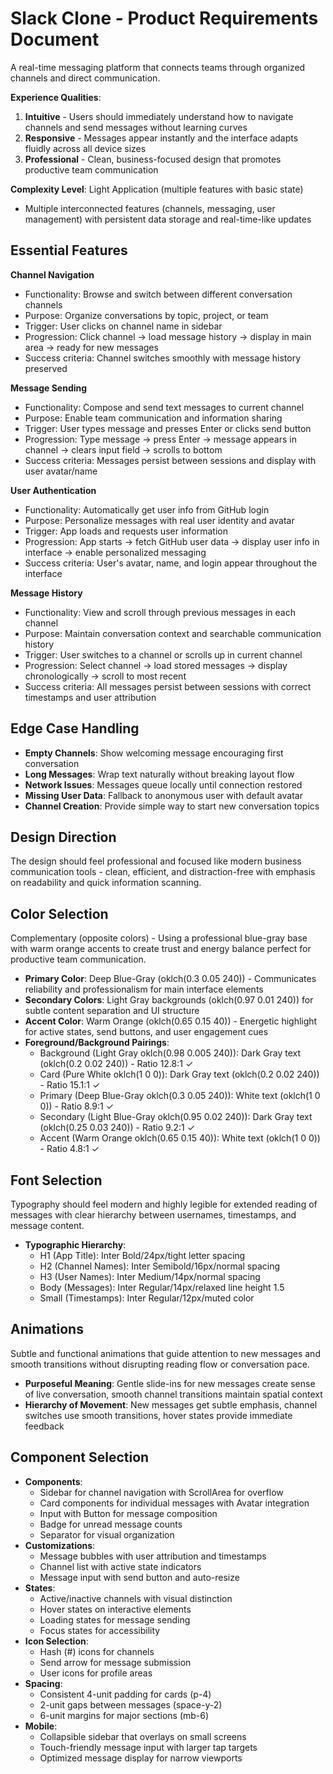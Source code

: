 # Slack Clone - Product Requirements Document

A real-time messaging platform that connects teams through organized channels and direct communication.

**Experience Qualities**:
1. **Intuitive** - Users should immediately understand how to navigate channels and send messages without learning curves
2. **Responsive** - Messages appear instantly and the interface adapts fluidly across all device sizes
3. **Professional** - Clean, business-focused design that promotes productive team communication

**Complexity Level**: Light Application (multiple features with basic state)
- Multiple interconnected features (channels, messaging, user management) with persistent data storage and real-time-like updates

## Essential Features

**Channel Navigation**
- Functionality: Browse and switch between different conversation channels
- Purpose: Organize conversations by topic, project, or team
- Trigger: User clicks on channel name in sidebar
- Progression: Click channel → load message history → display in main area → ready for new messages
- Success criteria: Channel switches smoothly with message history preserved

**Message Sending**
- Functionality: Compose and send text messages to current channel
- Purpose: Enable team communication and information sharing
- Trigger: User types message and presses Enter or clicks send button
- Progression: Type message → press Enter → message appears in channel → clears input field → scrolls to bottom
- Success criteria: Messages persist between sessions and display with user avatar/name

**User Authentication**
- Functionality: Automatically get user info from GitHub login
- Purpose: Personalize messages with real user identity and avatar
- Trigger: App loads and requests user information
- Progression: App starts → fetch GitHub user data → display user info in interface → enable personalized messaging
- Success criteria: User's avatar, name, and login appear throughout the interface

**Message History**
- Functionality: View and scroll through previous messages in each channel
- Purpose: Maintain conversation context and searchable communication history
- Trigger: User switches to a channel or scrolls up in current channel
- Progression: Select channel → load stored messages → display chronologically → scroll to most recent
- Success criteria: All messages persist between sessions with correct timestamps and user attribution

## Edge Case Handling

- **Empty Channels**: Show welcoming message encouraging first conversation
- **Long Messages**: Wrap text naturally without breaking layout flow
- **Network Issues**: Messages queue locally until connection restored
- **Missing User Data**: Fallback to anonymous user with default avatar
- **Channel Creation**: Provide simple way to start new conversation topics

## Design Direction

The design should feel professional and focused like modern business communication tools - clean, efficient, and distraction-free with emphasis on readability and quick information scanning.

## Color Selection

Complementary (opposite colors) - Using a professional blue-gray base with warm orange accents to create trust and energy balance perfect for productive team communication.

- **Primary Color**: Deep Blue-Gray (oklch(0.3 0.05 240)) - Communicates reliability and professionalism for main interface elements
- **Secondary Colors**: Light Gray backgrounds (oklch(0.97 0.01 240)) for subtle content separation and UI structure
- **Accent Color**: Warm Orange (oklch(0.65 0.15 40)) - Energetic highlight for active states, send buttons, and user engagement cues
- **Foreground/Background Pairings**:
  - Background (Light Gray oklch(0.98 0.005 240)): Dark Gray text (oklch(0.2 0.02 240)) - Ratio 12.8:1 ✓
  - Card (Pure White oklch(1 0 0)): Dark Gray text (oklch(0.2 0.02 240)) - Ratio 15.1:1 ✓
  - Primary (Deep Blue-Gray oklch(0.3 0.05 240)): White text (oklch(1 0 0)) - Ratio 8.9:1 ✓
  - Secondary (Light Blue-Gray oklch(0.95 0.02 240)): Dark Gray text (oklch(0.25 0.03 240)) - Ratio 9.2:1 ✓
  - Accent (Warm Orange oklch(0.65 0.15 40)): White text (oklch(1 0 0)) - Ratio 4.8:1 ✓

## Font Selection

Typography should feel modern and highly legible for extended reading of messages with clear hierarchy between usernames, timestamps, and message content.

- **Typographic Hierarchy**:
  - H1 (App Title): Inter Bold/24px/tight letter spacing
  - H2 (Channel Names): Inter Semibold/16px/normal spacing
  - H3 (User Names): Inter Medium/14px/normal spacing
  - Body (Messages): Inter Regular/14px/relaxed line height 1.5
  - Small (Timestamps): Inter Regular/12px/muted color

## Animations

Subtle and functional animations that guide attention to new messages and smooth transitions without disrupting reading flow or conversation pace.

- **Purposeful Meaning**: Gentle slide-ins for new messages create sense of live conversation, smooth channel transitions maintain spatial context
- **Hierarchy of Movement**: New messages get subtle emphasis, channel switches use smooth transitions, hover states provide immediate feedback

## Component Selection

- **Components**: 
  - Sidebar for channel navigation with ScrollArea for overflow
  - Card components for individual messages with Avatar integration
  - Input with Button for message composition
  - Badge for unread message counts
  - Separator for visual organization
- **Customizations**: 
  - Message bubbles with user attribution and timestamps
  - Channel list with active state indicators
  - Message input with send button and auto-resize
- **States**: 
  - Active/inactive channels with visual distinction
  - Hover states on interactive elements
  - Loading states for message sending
  - Focus states for accessibility
- **Icon Selection**: 
  - Hash (#) icons for channels
  - Send arrow for message submission
  - User icons for profile areas
- **Spacing**: 
  - Consistent 4-unit padding for cards (p-4)
  - 2-unit gaps between messages (space-y-2)
  - 6-unit margins for major sections (mb-6)
- **Mobile**: 
  - Collapsible sidebar that overlays on small screens
  - Touch-friendly message input with larger tap targets
  - Optimized message display for narrow viewports